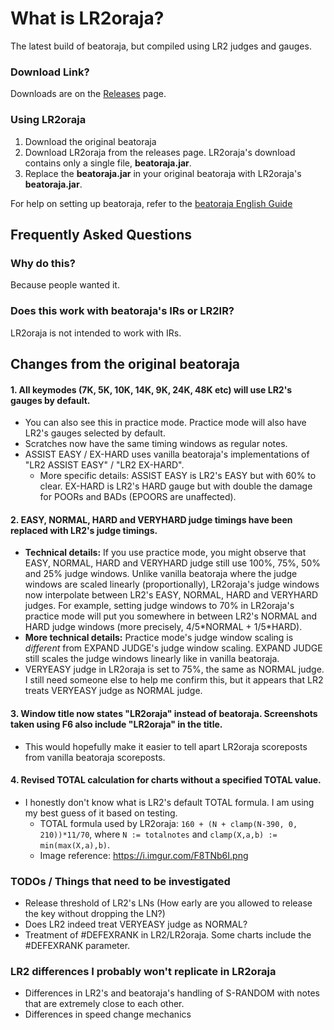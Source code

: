# What is LR2oraja?
The latest build of beatoraja, but compiled using LR2 judges and gauges.

### Download Link?
Downloads are on the [Releases](https://github.com/wcko87/lr2oraja/releases) page.

### Using LR2oraja
1. Download the original beatoraja
2. Download LR2oraja from the releases page. LR2oraja's download contains only a single file, **beatoraja.jar**.
3. Replace the **beatoraja.jar** in your original beatoraja with LR2oraja's **beatoraja.jar**.

For help on setting up beatoraja, refer to the [beatoraja English Guide](https://github.com/wcko87/beatoraja-english-guide/wiki)

## Frequently Asked Questions
### Why do this?
Because people wanted it.

### Does this work with beatoraja's IRs or LR2IR?
LR2oraja is not intended to work with IRs.

## Changes from the original beatoraja
#### 1. All keymodes (7K, 5K, 10K, 14K, 9K, 24K, 48K etc) will use LR2's gauges by default.
  - You can also see this in practice mode. Practice mode will also have LR2's gauges selected by default.
  - Scratches now have the same timing windows as regular notes.
  - ASSIST EASY / EX-HARD uses vanilla beatoraja's implementations of "LR2 ASSIST EASY" / "LR2 EX-HARD".
    - More specific details: ASSIST EASY is LR2's EASY but with 60% to clear. EX-HARD is LR2's HARD gauge but with double the damage for POORs and BADs (EPOORS are unaffected).
  
#### 2. EASY, NORMAL, HARD and VERYHARD judge timings have been replaced with LR2's judge timings.
  - **Technical details:** If you use practice mode, you might observe that EASY, NORMAL, HARD and VERYHARD judge still use 100%, 75%, 50% and 25% judge windows. Unlike vanilla beatoraja where the judge windows are scaled linearly (proportionally), LR2oraja's judge windows now interpolate between LR2's EASY, NORMAL, HARD and VERYHARD judges. For example, setting judge windows to 70% in LR2oraja's practice mode will put you somewhere in between LR2's NORMAL and HARD judge windows (more precisely, 4/5\*NORMAL + 1/5\*HARD).
  - **More technical details:** Practice mode's judge window scaling is *different* from EXPAND JUDGE's judge window scaling. EXPAND JUDGE still scales the judge windows linearly like in vanilla beatoraja.
  - VERYEASY judge in LR2oraja is set to 75%, the same as NORMAL judge. I still need someone else to help me confirm this, but it appears that LR2 treats VERYEASY judge as NORMAL judge.
  
#### 3. Window title now states "LR2oraja" instead of beatoraja. Screenshots taken using F6 also include "LR2oraja" in the title.
  - This would hopefully make it easier to tell apart LR2oraja scoreposts from vanilla beatoraja scoreposts.

#### 4. Revised TOTAL calculation for charts without a specified TOTAL value.
  - I honestly don't know what is LR2's default TOTAL formula. I am using my best guess of it based on testing.
    - TOTAL formula used by LR2oraja: `160 + (N + clamp(N-390, 0, 210))*11/70`, where `N := totalnotes` and `clamp(X,a,b) := min(max(X,a),b)`.
    - Image reference: https://i.imgur.com/F8TNb6I.png
    
### TODOs / Things that need to be investigated
- Release threshold of LR2's LNs (How early are you allowed to release the key without dropping the LN?)
- Does LR2 indeed treat VERYEASY judge as NORMAL?
- Treatment of #DEFEXRANK in LR2/LR2oraja. Some charts include the #DEFEXRANK parameter.

### LR2 differences I probably won't replicate in LR2oraja
- Differences in LR2's and beatoraja's handling of S-RANDOM with notes that are extremely close to each other.
- Differences in speed change mechanics

